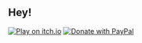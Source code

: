 ## Hey!

[![Play on itch.io](https://img.shields.io/badge/Play-itch.io-FF2449.svg)](https://schwer.itch.io/)
[![Donate with PayPal](https://img.shields.io/badge/Donate-PayPal-0070E0.svg)](https://www.paypal.com/donate?hosted_button_id=NYFKAS24D4MJS)
